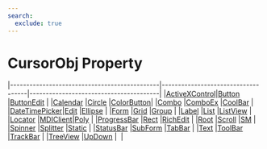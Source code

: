 ```yaml
---
search:
  exclude: true
---
```


<h1 class="heading"><span class="name">CursorObj Property</span></h1>

|----------------------------------------------|------------------------------------|----------------------------------------|
|[ActiveXControl](../objects/activexcontrol.md)|[Button](../objects/button.md)      |[ButtonEdit](../objects/buttonedit.md)  |
|[Calendar](../objects/calendar.md)            |[Circle](../objects/circle.md)      |[ColorButton](../objects/colorbutton.md)|
|[Combo](../objects/combo.md)                  |[ComboEx](../objects/comboex.md)    |[CoolBar](../objects/coolbar.md)        |
|[DateTimePicker](../objects/datetimepicker.md)|[Edit](../objects/edit.md)          |[Ellipse](../objects/ellipse.md)        |
|[Form](../objects/form.md)                    |[Grid](../objects/grid.md)          |[Group](../objects/group.md)            |
|[Label](../objects/label.md)                  |[List](../objects/list.md)          |[ListView](../objects/listview.md)      |
|[Locator](../objects/locator.md)              |[MDIClient](../objects/mdiclient.md)|[Poly](../objects/poly.md)              |
|[ProgressBar](../objects/progressbar.md)      |[Rect](../objects/rect.md)          |[RichEdit](../objects/richedit.md)      |
|[Root](../objects/root.md)                    |[Scroll](../objects/scroll.md)      |[SM](../objects/sm.md)                  |
|[Spinner](../objects/spinner.md)              |[Splitter](../objects/splitter.md)  |[Static](../objects/static.md)          |
|[StatusBar](../objects/statusbar.md)          |[SubForm](../objects/subform.md)    |[TabBar](../objects/tabbar.md)          |
|[Text](../objects/text.md)                    |[ToolBar](../objects/toolbar.md)    |[TrackBar](../objects/trackbar.md)      |
|[TreeView](../objects/treeview.md)            |[UpDown](../objects/updown.md)      |&nbsp;                                  |
